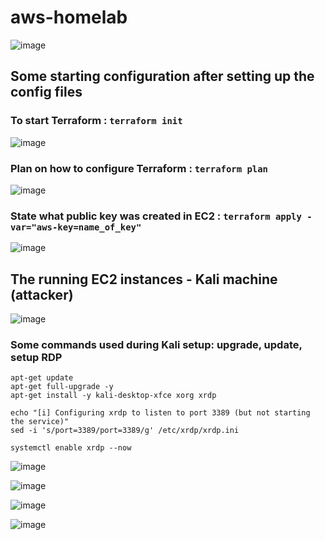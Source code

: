 # aws-homelab


![image](https://github.com/KurapikaLeo/aws-homelab/assets/101999591/91fae44b-7086-473e-b1ee-17305f034136)


## Some starting configuration after setting up the config files

### To start Terraform : ``` terraform init ```
![image](https://github.com/KurapikaLeo/aws-homelab/assets/101999591/b44de944-86a3-41c6-9ae5-bc1c2117b4c5)


### Plan on how to configure Terraform : ``` terraform plan ```
![image](https://github.com/KurapikaLeo/aws-homelab/assets/101999591/ce8dc62a-dab7-4b2a-9bee-371fbfb8974a)

### State what public key was created in EC2 : ``` terraform apply -var="aws-key=name_of_key" ```
![image](https://github.com/KurapikaLeo/aws-homelab/assets/101999591/3724d11e-ffa8-4afa-a704-61ac8eece76b)



## The running EC2 instances - Kali machine (attacker)
![image](https://github.com/KurapikaLeo/aws-homelab/assets/101999591/566e2445-e0af-4f2b-b054-a56ffa1fa290)

### Some commands used during Kali setup: upgrade, update, setup RDP  
``` echo "[i] Updating and upgrading Kali"
apt-get update
apt-get full-upgrade -y
apt-get install -y kali-desktop-xfce xorg xrdp

echo "[i] Configuring xrdp to listen to port 3389 (but not starting the service)"
sed -i 's/port=3389/port=3389/g' /etc/xrdp/xrdp.ini
```
```
systemctl enable xrdp --now
```

![image](https://github.com/KurapikaLeo/aws-homelab/assets/101999591/023670d8-83d8-47d0-b341-26750c97dc1f)


![image](https://github.com/KurapikaLeo/aws-homelab/assets/101999591/b9d27da2-b7c6-4e12-8abf-ae01103da462)


![image](https://github.com/KurapikaLeo/aws-homelab/assets/101999591/dc81927e-0fc9-44e7-a783-7ea8d435b862)

![image](https://github.com/KurapikaLeo/aws-homelab/assets/101999591/21440eb1-5bc3-4f25-bd31-d015ef0b9eec)
